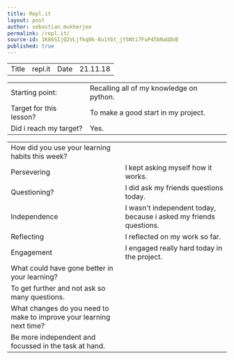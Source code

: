 ```yaml
---
title: Repl.it
layout: post
author: sebastian.mukherjee
permalink: /repl.it/
source-id: 1K86SIjQ2VLjfkq0k-8u1Ybt_jYSNti7FuP45bNaQDUE
published: true
---
```

<table>
  <tr>
    <td>Title</td>
    <td>repl.it</td>
    <td>Date</td>
    <td>21.11.18</td>
  </tr>
</table>


<table>
  <tr>
    <td>Starting point:</td>
    <td>Recalling all of my knowledge on python.</td>
  </tr>
  <tr>
    <td>Target for this lesson?</td>
    <td>To make a good start in my project.</td>
  </tr>
  <tr>
    <td>Did i reach my target?</td>
    <td>Yes.</td>
  </tr>
</table>


<table>
  <tr>
    <td>How did you use your learning habits this week?</td>
    <td></td>
  </tr>
  <tr>
    <td>Persevering</td>
    <td>I kept asking myself how it works.</td>
  </tr>
  <tr>
    <td>Questioning?</td>
    <td>I did ask my friends questions today.</td>
  </tr>
  <tr>
    <td>Independence</td>
    <td>I wasn't independent today, because i asked my friends questions.</td>
  </tr>
  <tr>
    <td>Reflecting</td>
    <td>I reflected on my work so far.</td>
  </tr>
  <tr>
    <td>Engagement</td>
    <td>I engaged really hard today in the project.</td>
  </tr>
  <tr>
    <td>What could have gone better in your learning?</td>
    <td></td>
  </tr>
  <tr>
    <td>To get further and not ask so many questions.</td>
    <td></td>
  </tr>
  <tr>
    <td>What changes do you need to make to improve your learning next time?</td>
    <td></td>
  </tr>
  <tr>
    <td>Be more independent and focussed in the task at hand.</td>
    <td></td>
  </tr>
</table>


